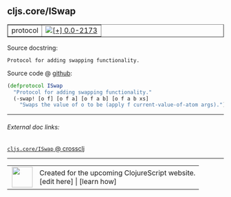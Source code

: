 ## cljs.core/ISwap



 <table border="1">
<tr>
<td>protocol</td>
<td><a href="https://github.com/cljsinfo/cljs-api-docs/tree/0.0-2173"><img valign="middle" alt="[+] 0.0-2173" title="Added in 0.0-2173" src="https://img.shields.io/badge/+-0.0--2173-lightgrey.svg"></a> </td>
</tr>
</table>







Source docstring:

```
Protocol for adding swapping functionality.
```


Source code @ [github](https://github.com/clojure/clojurescript/blob/r3297/src/main/cljs/cljs/core.cljs#L622-L625):

```clj
(defprotocol ISwap
  "Protocol for adding swapping functionality."
  (-swap! [o f] [o f a] [o f a b] [o f a b xs]
    "Swaps the value of o to be (apply f current-value-of-atom args)."))
```

<!--
Repo - tag - source tree - lines:

 <pre>
clojurescript @ r3297
└── src
    └── main
        └── cljs
            └── cljs
                └── <ins>[core.cljs:622-625](https://github.com/clojure/clojurescript/blob/r3297/src/main/cljs/cljs/core.cljs#L622-L625)</ins>
</pre>

-->

---



###### External doc links:

[`cljs.core/ISwap` @ crossclj](http://crossclj.info/fun/cljs.core.cljs/ISwap.html)<br>

---

 <table>
<tr><td>
<img valign="middle" align="right" width="48px" src="http://i.imgur.com/Hi20huC.png">
</td><td>
Created for the upcoming ClojureScript website.<br>
[edit here] | [learn how]
</td></tr></table>

[edit here]:https://github.com/cljsinfo/cljs-api-docs/blob/master/cljsdoc/cljs.core_ISwap.cljsdoc
[learn how]:https://github.com/cljsinfo/cljs-api-docs/wiki/cljsdoc-files

<!--

This information was too distracting to show to readers, but I'll leave it
commented here since it is helpful to:

- pretty-print the data used to generate this document
- and show how to retrieve that data



The API data for this symbol:

```clj
{:ns "cljs.core",
 :name "ISwap",
 :history [["+" "0.0-2173"]],
 :type "protocol",
 :full-name-encode "cljs.core_ISwap",
 :source {:code "(defprotocol ISwap\n  \"Protocol for adding swapping functionality.\"\n  (-swap! [o f] [o f a] [o f a b] [o f a b xs]\n    \"Swaps the value of o to be (apply f current-value-of-atom args).\"))",
          :title "Source code",
          :repo "clojurescript",
          :tag "r3297",
          :filename "src/main/cljs/cljs/core.cljs",
          :lines [622 625]},
 :methods [{:name "-swap!",
            :signature ["[o f]" "[o f a]" "[o f a b]" "[o f a b xs]"],
            :docstring "Swaps the value of o to be (apply f current-value-of-atom args)."}],
 :full-name "cljs.core/ISwap",
 :docstring "Protocol for adding swapping functionality."}

```

Retrieve the API data for this symbol:

```clj
;; from Clojure REPL
(require '[clojure.edn :as edn])
(-> (slurp "https://raw.githubusercontent.com/cljsinfo/cljs-api-docs/catalog/cljs-api.edn")
    (edn/read-string)
    (get-in [:symbols "cljs.core/ISwap"]))
```

-->
